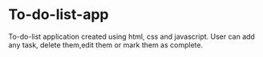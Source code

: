 # To-do-list-app

To-do-list application created using html, css and javascript. User can add any task, delete them,edit them or mark them as complete.

